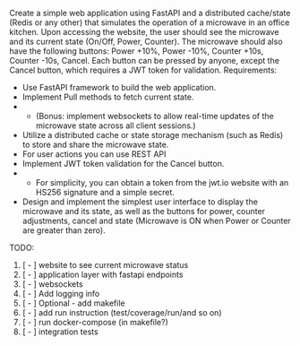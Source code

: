 Create a simple web application using FastAPI and a distributed cache/state (Redis or any other) that simulates the operation of a microwave in an office kitchen.
Upon accessing the website, the user should see the microwave and its current state (On/Off, Power, Counter).
The microwave should also have the following buttons: Power +10%, Power -10%, Counter +10s, Counter -10s, Cancel.
Each button can be pressed by anyone, except the Cancel button, which requires a JWT token for validation. Requirements:
* Use FastAPI framework to build the web application.
* Implement Pull methods to fetch current state.
* * (Bonus: implement websockets to allow real-time updates of the microwave state across all client sessions.) 
* Utilize a distributed cache or state storage mechanism (such as Redis) to store and share the microwave state.
* For user actions you can use REST API
* Implement JWT token validation for the Cancel button.
* * For simplicity, you can obtain a token from the jwt.io website with an HS256 signature and a simple secret.
* Design and implement the simplest user interface to display the microwave and its state, as well as the buttons for power, counter adjustments, cancel and state (Microwave is ON when Power or Counter are greater than zero).

TODO:

1. [ - ] website to see current microwave status
2. [ - ] application layer with fastapi endpoints
3. [ - ] websockets
4. [ - ] Add logging info
5. [ - ] Optional - add makefile
6. [ - ] add run instruction (test/coverage/run/and so on)
7. [ - ] run docker-compose (in makefile?)
8. [ - ] integration tests
